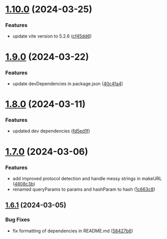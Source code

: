 # [1.10.0](https://github.com/TheNaubit/make-url/compare/v1.9.0...v1.10.0) (2024-03-25)


### Features

* update vite version to 5.2.6 ([cf45dd6](https://github.com/TheNaubit/make-url/commit/cf45dd607404e49a9f345c253acf0121d93ee472))



# [1.9.0](https://github.com/TheNaubit/make-url/compare/v1.8.0...v1.9.0) (2024-03-22)


### Features

* update devDependencies in package.json ([40c4fa4](https://github.com/TheNaubit/make-url/commit/40c4fa4926bfb40224643fbc50c343ec71b4144a))



# [1.8.0](https://github.com/TheNaubit/make-url/compare/v1.7.0...v1.8.0) (2024-03-11)


### Features

* updated dev dependencies ([fd5ed1f](https://github.com/TheNaubit/make-url/commit/fd5ed1f0e86594778a8473e610c12ceadf688cf1))



# [1.7.0](https://github.com/TheNaubit/make-url/compare/v1.6.1...v1.7.0) (2024-03-06)


### Features

* add improved protocol detection and handle messy strings in makeURL ([4808c3b](https://github.com/TheNaubit/make-url/commit/4808c3b6c8c282f696bf773378d25e8307cc32a5))
* renamed queryParams to params and hashParam to hash ([1c663c8](https://github.com/TheNaubit/make-url/commit/1c663c8dbab84d98db8983acea566da722fe0b83))



## [1.6.1](https://github.com/TheNaubit/make-url/compare/v1.6.0...v1.6.1) (2024-03-05)


### Bug Fixes

* fix formatting of dependencies in README.md ([58427b6](https://github.com/TheNaubit/make-url/commit/58427b6f17a6075ea3f2be01fe5ebbe9ba6386ce))



